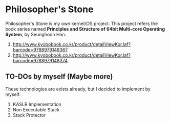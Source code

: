# Philosopher's Stone
Philosopher's Stone is my own kernel/OS project.
This project refers the book series named **Principles and Structure of 64bit Multi-core Operating System**, by Seunghoon Han.
 1. http://www.kyobobook.co.kr/product/detailViewKor.laf?barcode=9788979148367
 2. http://www.kyobobook.co.kr/product/detailViewKor.laf?barcode=9788979148374 

## TO-DOs by myself (Maybe more)
These technologies are exists already, but I decided to implement by myself.
 1. KASLR Implementation
 2. Non Executable Stack
 3. Stack Protector
